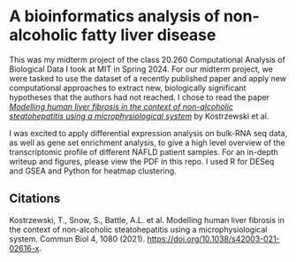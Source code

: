 # A bioinformatics analysis of non-alcoholic fatty liver disease

This was my midterm project of the class 20.260 Computational Analysis of Biological Data I took at MIT in Spring 2024. For our midterm project, we were tasked to use the dataset of a recently published paper and apply new computational approaches to extract new, biologically significant hypotheses that the authors had not reached. I chose to read the paper [*Modelling human liver fibrosis in the context of
non-alcoholic steatohepatitis using a microphysiological system*](https://doi.org/10.1038/s42003-021-02616-x) by Kostrzewski et al.

I was excited to apply differential expression analysis on bulk-RNA seq data, as well as gene set enrichment analysis, to give a high level overview of the transcriptomic profile of different NAFLD patient samples. For an in-depth writeup and figures, please view the PDF in this repo. I used R for DESeq and GSEA and Python for heatmap clustering.


## Citations

Kostrzewski, T., Snow, S., Battle, A.L. et al. Modelling human liver fibrosis in the context of
non-alcoholic steatohepatitis using a microphysiological system. Commun Biol 4, 1080
(2021). https://doi.org/10.1038/s42003-021-02616-x.